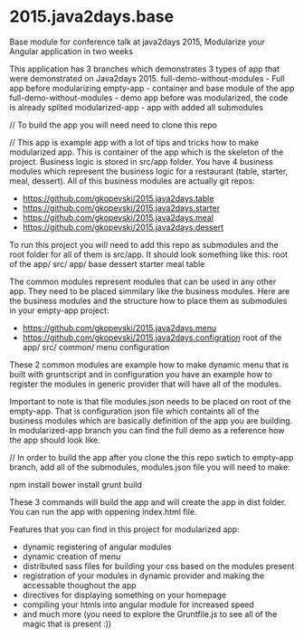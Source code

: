 # 2015.java2days.base
Base module for conference talk at java2days 2015, Modularize your Angular application in two weeks

This application has 3 branches which demonstrates 3 types of app that were demonstrated on Java2days 2015.
full-demo-without-modules - Full app before modularizing
empty-app - container and base module of the app
full-demo-without-modules - demo app before was modularized, the code is already splited
modularized-app - app with added all submodules

//
To build the app you will need need to clone this repo



//
This app is example app with a lot of tips and tricks how to make modularized app.
This is container of the app which is the skeleton of the project. Business logic is stored in src/app folder. You have 4 business modules which represent the business logic for a restaurant (table, starter, meal, dessert). All of this business modules are actually git repos:
- https://github.com/gkopevski/2015.java2days.table
- https://github.com/gkopevski/2015.java2days.starter
- https://github.com/gkopevski/2015.java2days.meal
- https://github.com/gkopevski/2015.java2days.dessert

To run this project you will need to add this repo as submodules and the root folder for all of them is src/app. It should look something like this:
root of the app/
    src/
        app/
          base
          dessert
          starter
          meal
          table
          
          
The common modules represent modules that can be used in any other app. They need to be placed simmilary like the business modules. Here are the business modules and the structure how to place them as submodules in your empty-app project:
- https://github.com/gkopevski/2015.java2days.menu
- https://github.com/gkopevski/2015.java2days.configration
 root of the app/
    src/
      common/
          menu
          configuration

These 2 common modules are example how to make dynamic menu that is built with gruntscript and in configuration you have an example how to register the modules in generic provider that will have all of the modules.

Important to note is that file modules.json needs to be placed on root of the empty-app. That is configuration json file which containts all of the business modules which are basically definition of the app you are building. In modularized-app branch you can find the full demo as a reference how the app should look like.

//
In order to build the app after you clone the this repo swtich to empty-app branch, add all of the submodules, modules.json file you will need to make:

npm install
bower install
grunt build

These 3 commands will build the app and will create the app in dist folder. You can run the app with oppening index.html file.

Features that you can find in this project for modularized app:
- dynamic registering of angular modules
- dynamic creation of menu
- distributed sass files for building your css based on the modules present
- registration of your modules in dynamic provider and making the accessable thoughout the app
- directives for displaying something on your homepage
- compiling your htmls into angular module for increased speed
- and much more (you need to explore the Gruntfile.js to see all of the magic that is present :)) 





